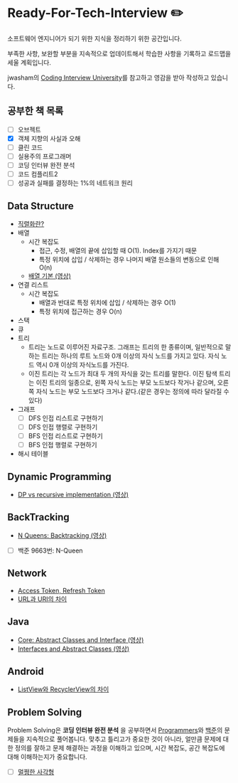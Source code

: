 # Ready-For-Tech-Interview :pencil2:

소프트웨어 엔지니어가 되기 위한 지식을 정리하기 위한 공간입니다.

부족한 사항, 보완할 부분을 지속적으로 업데이트해서 학습한 사항을 기록하고 로드맵을 세울 계획입니다.

jwasham의 [Coding Interview University](https://github.com/jwasham/coding-interview-university/blob/main/translations/README-ko.md#%EC%9D%B4%EA%B1%B8-%EC%99%9C-%EC%8D%A8%EC%95%BC%ED%95%98%EC%A3%A0)를 참고하고 영감을 받아 작성하고 있습니다.

## 공부한 책 목록

- [ ] 오브젝트
- [x] 객체 지향의 사실과 오해
- [ ] 클린 코드
- [ ] 실용주의 프로그래머
- [ ] 코딩 인터뷰 완전 분석
- [ ] 코드 컴플리트2
- [ ] 성공과 실패를 결정하는 1%의 네트워크 원리

## Data Structure

- [직렬화란?](#직렬화란)
- 배열
  - 시간 복잡도
    - 접근, 수정, 배열의 끝에 삽입할 때 O(1). Index를 가지기 때문
    - 특정 위치에 삽입 / 삭제하는 경우 나머지 배열 원소들의 변동으로 인해 O(n)
  - [배열 기본 (영상)](https://www.coursera.org/lecture/data-structures/arrays-OsBSF)
- 연결 리스트
  - 시간 복잡도
    - 배열과 반대로 특정 위치에 삽입 / 삭제하는 경우 O(1)
    - 특정 위치에 접근하는 경우 O(n)
- 스택
- 큐
- 트리
  - 트리는 노드로 이루어진 자료구조. 그래프는 트리의 한 종류이며, 일반적으로 말하는 트리는 하나의 루트 노드와 0개 이상의 자식 노드를 가지고 있다. 자식 노드 역시 0개 이상의 자식노드를 가진다.
  - 이진 트리는 각 노드가 최대 두 개의 자식을 갖는 트리를 말한다. 이진 탐색 트리는 이진 트리의 일종으로, 왼쪽 자식 노드는 부모 노드보다 작거나 같으며, 오른쪽 자식 노드는 부모 노드보다 크거나 같다.(같은 경우는 정의에 따라 달라질 수 있다)
- 그래프
  - [ ] DFS 인접 리스트로 구현하기
  - [ ] DFS 인접 행렬로 구현하기
  - [ ] BFS 인접 리스트로 구현하기
  - [ ] BFS 인접 행렬로 구현하기
- 해시 테이블

## Dynamic Programming

- [DP vs recursive implementation (영상)](https://www.coursera.org/lecture/algorithmic-thinking-2/dp-vs-recursive-implementation-M999a)

## BackTracking

- [N Queens: Backtracking (영상)](https://www.coursera.org/lecture/what-is-a-proof/n-queens-backtracking-example-optional-YiULQ)
- [ ] 백준 9663번: N-Queen 

## Network

- [Access Token, Refresh Token](#token의-정의)
- [URL과 URI의 차이](#url과-uri의-차이)

## Java

- [Core: Abstract Classes and Interface (영상)](https://www.coursera.org/lecture/object-oriented-java/core-abstract-classes-and-interfaces-lc1ml)
- [Interfaces and Abstract Classes (영상)](https://www.coursera.org/lecture/java-programming-design-principles/interfaces-and-abstract-classes-dXxMO)

## Android

- [ListView와 RecyclerView의 차이](#listview와-recyclerview의-차이) 

## Problem Solving

Problem Solving은 **코딩 인터뷰 완전 분석** 을 공부하면서 [Programmers](https://programmers.co.kr/learn/challenges)와 [백준](https://www.acmicpc.net/)의 문제들을 지속적으로 풀어봅니다. 맞추고 틀리고가 중요한 것이 아니라, 얼만큼 문제에 대한 정의를 잘하고 문제 해결하는 과정을 이해하고 있으며, 시간 복잡도, 공간 복잡도에 대해 이해하는지가 중요합니다.

- [ ] [멀쩡한 사각형](https://programmers.co.kr/learn/courses/30/lessons/62048)